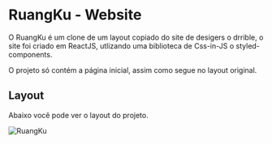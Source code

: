 # RuangKu - Website

O RuangKu é um clone de um layout copiado do site de desigers o drrible, o site foi criado em ReactJS, utlizando uma biblioteca de Css-in-JS o styled-components.

O projeto só contém a página inicial, assim como segue no layout original.

## Layout

Abaixo você pode ver o layout do projeto.

![RuangKu](https://tlgur.com/d/GEzw9mPg)
